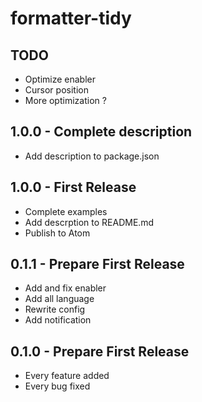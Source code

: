 # formatter-tidy

## TODO

*   Optimize enabler
*   Cursor position
*   More optimization ?

## 1.0.0 - Complete description

*   Add description to package.json

## 1.0.0 - First Release

*   Complete examples
*   Add descrption to README.md
*   Publish to Atom

## 0.1.1 - Prepare First Release

*   Add and fix enabler
*   Add all language
*   Rewrite config
*   Add notification

## 0.1.0 - Prepare First Release

*   Every feature added
*   Every bug fixed
